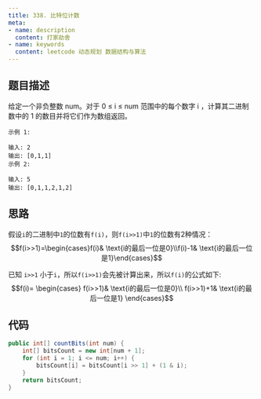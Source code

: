 ```yaml
---
title: 338. 比特位计数
meta:
- name: description 
  content: 打家劫舍
- name: keywords
  content: leetcode 动态规划 数据结构与算法
---
```


## 题目描述
给定一个非负整数 num。对于 0 ≤ i ≤ num 范围中的每个数字 i ，计算其二进制数中的 1 的数目并将它们作为数组返回。
```
示例 1:

输入: 2
输出: [0,1,1]
示例 2:

输入: 5
输出: [0,1,1,2,1,2]
```

## 思路
假设`i`的二进制中`1`的位数有`f(i)`，则`f(i>>1)`中`1`的位数有2种情况：
$$f(i>>1)=\begin{cases}f(i)& \text{i的最后一位是0}\\f(i)-1& \text{i的最后一位是1}\end{cases}$$

已知 `i>>1` 小于`i`，所以`f(i>>1)`会先被计算出来，所以`f(i)`的公式如下:
$$f(i)=
\begin{cases}
f(i>>1)& \text{i的最后一位是0}\\
f(i>>1)+1& \text{i的最后一位是1}
\end{cases}$$

## 代码
```java
public int[] countBits(int num) {
    int[] bitsCount = new int[num + 1];
    for (int i = 1; i <= num; i++) {
        bitsCount[i] = bitsCount[i >> 1] + (1 & i);
    }
    return bitsCount;
}
```